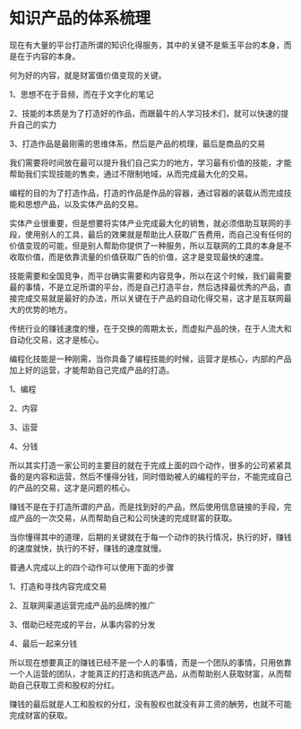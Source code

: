 # 知识产品的体系梳理

现在有大量的平台打造所谓的知识化得服务，其中的关键不是紫玉平台的本身，而是在于内容的本身。

何为好的内容，就是财富值价值变现的关键。

1、思想不在于音频，而在于文字化的笔记

2、技能的本质是为了打造好的作品，而跟最牛的人学习技术们，就可以快速的提升自己的实力

3、打造作品是最刚需的思维体系，然后是产品的梳理，最后是商品的交易

我们需要将时间放在最可以提升我们自己实力的地方，学习最有价值的技能，才能帮助我们实现技能的售卖，通过不限制地域，从而完成最大化的交易。

编程的目的为了打造作品，打造的作品是作品的容器，通过容器的装载从而完成技能和思想产品，以及实体产品的交易。

实体产业很重要，但是想要将实体产业完成最大化的销售，就必须借助互联网的手段，使用别人的工具，最后的效果就是帮助比人获取广告费用，而自己没有任何的价值变现的可能，但是别人帮助你提供了一种服务，所以互联网的工具的本身是不收取价值，而是依靠流量的价值获取广告的价值，这才是变现最快的速度。

技能需要和全国竞争，而平台确实需要和内容竞争，所以在这个时候，我们最需要最的事情，不是立足所谓的平台，而是自己打造平台，然后选择最优秀的产品，直接完成交易就是最好的办法，所以关键在于产品的自动化得交易，这才是互联网最大的优势的地方。

传统行业的赚钱速度的慢，在于交换的周期太长，而虚拟产品的快，在于人流大和自动化交易，这才是核心。

编程化技能是一种刚需，当你具备了编程技能的时候，运营才是核心，内部的产品加上好的运营，才能帮助自己完成产品的打造。

1、编程

2、内容

3、运营

4、分钱

所以其实打造一家公司的主要目的就在于完成上面的四个动作，很多的公司紧紧具备的是内容和运营，然后不懂得分钱，同时借助被人的编程的平台，不能完成自己的产品的交易，这才是问题的核心。

赚钱不是在于打造所谓的产品，而是找到好的产品，然后使用信息链接的手段，完成产品的一次交易，从而帮助自己和公司快速的完成财富的获取。

当你懂得其中的道理，后期的关键就在于每一个动作的执行情况，执行的好，赚钱的速度就快，执行的不好，赚钱的速度就慢。

普通人完成以上的四个动作可以使用下面的步骤

1、打造和寻找内容完成交易

2、互联网渠道运营完成产品的品牌的推广

3、借助已经完成的平台，从事内容的分发

4、最后一起来分钱

所以现在想要真正的赚钱已经不是一个人的事情，而是一个团队的事情，只用依靠一个人运营的团队，才能真正的打造和挑选产品，从而帮助别人获取财富，从而帮助自己获取工资和股权的分红。

赚钱的最后就是人工和股权的分红，没有股权也就没有非工资的酬劳，也就不可能完成财富的获取。
